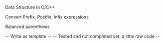 Data Structure in C/C++

Convert Prefix, Postfix, Infix expressions

Balanced parenthesis

 -- Write as template --
 -- Tested and not completed yet, a little raw code --